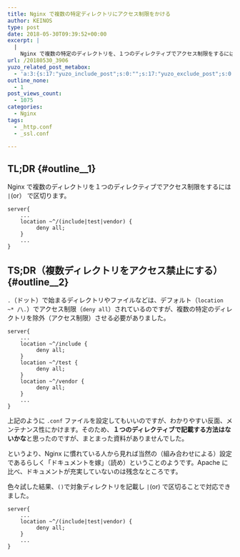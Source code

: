 ```yaml
---
title: Nginx で複数の特定ディレクトリにアクセス制限をかける
author: KEINOS
type: post
date: 2018-05-30T09:39:52+00:00
excerpt: |
  |
    Nginx で複数の特定のディレクトリを、１つのディレクティブでアクセス制限をするには '|'(or) で区切ります。
url: /20180530_3906
yuzo_related_post_metabox:
  - 'a:3:{s:17:"yuzo_include_post";s:0:"";s:17:"yuzo_exclude_post";s:0:"";s:21:"yuzo_disabled_related";N;}'
outline_none:
  - 1
post_views_count:
  - 1075
categories:
  - Nginx
tags:
  - _http.conf
  - _ssl.conf

---
```

## TL;DR {#outline__1}

Nginx で複数のディレクトリを１つのディレクティブでアクセス制限をするには `|`(or） で区切ります。

    server{
        ...
        location ~^/(include|test|vendor) {
             deny all;
        }
        ...
    }
    

## TS;DR（複数ディレクトリをアクセス禁止にする） {#outline__2}

`.`（ドット）で始まるディレクトリやファイルなどは、デフォルト（`location ~* /\.`）でアクセス制限（`deny all`）されているのですが、複数の特定のディレクトリを除外（アクセス制限）させる必要がありました。

    server{
        ...
        location ~^/include {
             deny all;
        }
        location ~^/test {
             deny all;
        }
        location ~^/vendor {
             deny all;
        }
        ...
    }
    

上記のように `.conf` ファイルを設定してもいいのですが、わかりやすい反面、メンテナンス性にかけます。そのため、**１つのディレクティブで記載する方法はないかな**と思ったのですが、まとまった資料がありませんでした。

というより、Nginx に慣れている人から見れば当然の（組み合わせによる）設定であるらしく「ドキュメントを嫁」（読め）ということのようです。Apache に比べ、ドキュメントが充実していないのは残念なところです。

色々試した結果、`()`で対象ディレクトリを記載し `|`(or) で区切ることで対応できました。

    server{
        ...
        location ~^/(include|test|vendor) {
             deny all;
        }
        ...
    }